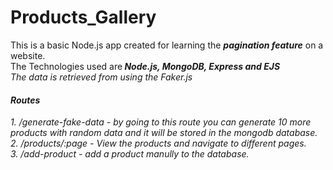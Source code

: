 # Products_Gallery

This is a basic Node.js app created for learning the <strong><em>pagination feature</em></strong> on a website.<br>
The Technologies used are<strong><em> Node.js, MongoDB, Express and EJS<em></strong><br>
The data is retrieved from using the Faker.js

<h4>Routes</h4>
1. /generate-fake-data - by going to this route you can generate 10 more products with random data and it will be stored in the mongodb database.<br>
2. /products/:page - View the products and navigate to different pages.<br>
3. /add-product     - add a product manully to the database.<br>


